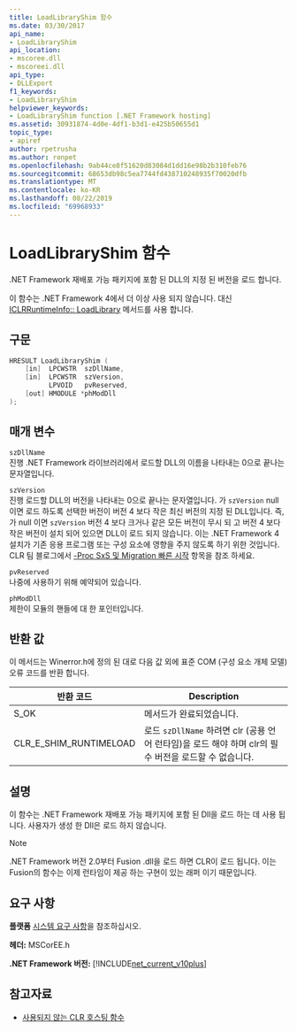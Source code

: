 ```yaml
---
title: LoadLibraryShim 함수
ms.date: 03/30/2017
api_name:
- LoadLibraryShim
api_location:
- mscoree.dll
- mscoreei.dll
api_type:
- DLLExport
f1_keywords:
- LoadLibraryShim
helpviewer_keywords:
- LoadLibraryShim function [.NET Framework hosting]
ms.assetid: 30931874-4d0e-4df1-b3d1-e425b50655d1
topic_type:
- apiref
author: rpetrusha
ms.author: ronpet
ms.openlocfilehash: 9ab44ce8f51620d83084d1dd16e98b2b310feb76
ms.sourcegitcommit: 68653db98c5ea7744fd438710248935f70020dfb
ms.translationtype: MT
ms.contentlocale: ko-KR
ms.lasthandoff: 08/22/2019
ms.locfileid: "69968933"
---
```

# <a name="loadlibraryshim-function"></a>LoadLibraryShim 함수
.NET Framework 재배포 가능 패키지에 포함 된 DLL의 지정 된 버전을 로드 합니다.  
  
 이 함수는 .NET Framework 4에서 더 이상 사용 되지 않습니다. 대신 [ICLRRuntimeInfo:: LoadLibrary](../../../../docs/framework/unmanaged-api/hosting/iclrruntimeinfo-loadlibrary-method.md) 메서드를 사용 합니다.  
  
## <a name="syntax"></a>구문  
  
```cpp  
HRESULT LoadLibraryShim (  
    [in]  LPCWSTR  szDllName,  
    [in]  LPCWSTR  szVersion,  
          LPVOID   pvReserved,  
    [out] HMODULE *phModDll  
);  
```  
  
## <a name="parameters"></a>매개 변수  
 `szDllName`  
 진행 .NET Framework 라이브러리에서 로드할 DLL의 이름을 나타내는 0으로 끝나는 문자열입니다.  
  
 `szVersion`  
 진행 로드할 DLL의 버전을 나타내는 0으로 끝나는 문자열입니다. 가 `szVersion` null 이면 로드 하도록 선택한 버전이 버전 4 보다 작은 최신 버전의 지정 된 DLL입니다. 즉,가 null 이면 `szVersion` 버전 4 보다 크거나 같은 모든 버전이 무시 되 고 버전 4 보다 작은 버전이 설치 되어 있으면 DLL이 로드 되지 않습니다. 이는 .NET Framework 4 설치가 기존 응용 프로그램 또는 구성 요소에 영향을 주지 않도록 하기 위한 것입니다. CLR 팀 블로그에서 [-Proc SxS 및 Migration 빠른 시작](https://go.microsoft.com/fwlink/?LinkId=200329) 항목을 참조 하세요.  
  
 `pvReserved`  
 나중에 사용하기 위해 예약되어 있습니다.  
  
 `phModDll`  
 제한이 모듈의 핸들에 대 한 포인터입니다.  
  
## <a name="return-value"></a>반환 값  
 이 메서드는 Winerror.h에 정의 된 대로 다음 값 외에 표준 COM (구성 요소 개체 모델) 오류 코드를 반환 합니다.  
  
|반환 코드|Description|  
|-----------------|-----------------|  
|S_OK|메서드가 완료되었습니다.|  
|CLR_E_SHIM_RUNTIMELOAD|로드 `szDllName` 하려면 clr (공용 언어 런타임)을 로드 해야 하며 clr의 필수 버전을 로드할 수 없습니다.|  
  
## <a name="remarks"></a>설명  
 이 함수는 .NET Framework 재배포 가능 패키지에 포함 된 Dll을 로드 하는 데 사용 됩니다. 사용자가 생성 한 Dll은 로드 하지 않습니다.  
  
> [!NOTE]
> .NET Framework 버전 2.0부터 Fusion .dll을 로드 하면 CLR이 로드 됩니다. 이는 Fusion의 함수는 이제 런타임이 제공 하는 구현이 있는 래퍼 이기 때문입니다.  
  
## <a name="requirements"></a>요구 사항  
 **플랫폼** [시스템 요구 사항](../../../../docs/framework/get-started/system-requirements.md)을 참조하십시오.  
  
 **헤더:** MSCorEE.h  
  
 **.NET Framework 버전:** [!INCLUDE[net_current_v10plus](../../../../includes/net-current-v10plus-md.md)]  
  
## <a name="see-also"></a>참고자료

- [사용되지 않는 CLR 호스팅 함수](../../../../docs/framework/unmanaged-api/hosting/deprecated-clr-hosting-functions.md)
